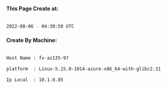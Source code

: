 
   
#### This Page Create at:

```bash

2022-08-06 - 04:30:50 UTC

```

#### Create By Machine:

```bash

Host Name : fv-az135-97

platform  : Linux-5.15.0-1014-azure-x86_64-with-glibc2.31

Ip Local  : 10.1.0.85

```


